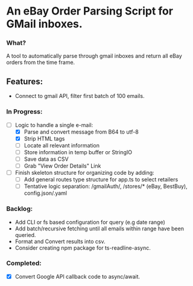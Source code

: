 # An eBay Order Parsing Script for GMail inboxes.

### What?

A tool to automatically parse through gmail inboxes and return all eBay orders from the time frame.

## Features:

-   Connect to gmail API, filter first batch of 100 emails.

### In Progress:

-   [ ] Logic to handle a single e-mail:
    -   [x] Parse and convert message from B64 to utf-8
    -   [x] Strip HTML tags
    -   [ ] Locate all relevant information
    -   [ ] Store information in temp buffer or StringIO
    -   [ ] Save data as CSV
    -   [ ] Grab "View Order Details" Link
-   [ ] Finish skeleton structure for organizing code by adding:
    -   [ ] Add general routes type structure for app.ts to select retailers
    -   [ ] Tentative logic separation: /gmailAuth/, /stores/\* (eBay, BestBuy), config.json/.yaml

### Backlog:

-   Add CLI or fs based configuration for query (e.g date range)
-   Add batch/recursive fetching until all emails within range have been queried.
-   Format and Convert results into csv.
-   Consider creating npm package for ts-readline-async.

### Completed:

-   [x] Convert Google API callback code to async/await.
